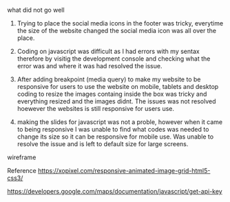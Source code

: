 what did not go well
1. Trying to place the social media icons in the footer was tricky, everytime the size of the website changed the social media icon was all over the place.

2. Coding on javascript was difficult as I had errors with my sentax therefore by visitig the development console and checking what the error was and where it was had resolved the issue.

3. After adding breakpoint (media query) to make my website to be responsive for users to use the website on mobile, tablets and desktop coding to resize the images containg inside the box was tricky and everything resized and the images didnt.
The issues was not resolved hoewever the websites is still responsive for users use.

4. making the slides for javascript was not a proble, however when it came to being responsive I was unable to find what codes was needed to change its size so it can be responsive for mobile use.
Was unable to resolve the issue and is left to default size for large screens.

wireframe















Reference
https://xopixel.com/responsive-animated-image-grid-html5-css3/

https://developers.google.com/maps/documentation/javascript/get-api-key